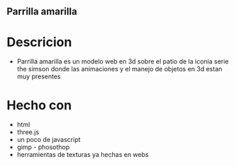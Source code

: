 ## Parrilla amarilla

# Descricion
- Parrilla amarilla es un modelo web en 3d sobre el patio de la iconia serie the simson 
donde las animaciones y el manejo de objetos en 3d estan muy presentes

# Hecho con
- html
- three.js
- un poco de javascript
- gimp - phosothop
- herramientas de texturas ya hechas en webs